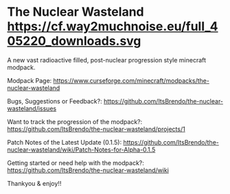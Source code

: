 # The Nuclear Wasteland https://cf.way2muchnoise.eu/full_405220_downloads.svg
A new vast radioactive filled, post-nuclear progression style minecraft modpack.

Modpack Page: https://www.curseforge.com/minecraft/modpacks/the-nuclear-wasteland

Bugs, Suggestions or Feedback?: https://github.com/ItsBrendo/the-nuclear-wasteland/issues

Want to track the progression of the modpack?: https://github.com/ItsBrendo/the-nuclear-wasteland/projects/1

Patch Notes of the Latest Update (0.1.5): https://github.com/ItsBrendo/the-nuclear-wasteland/wiki/Patch-Notes-for-Alpha-0.1.5

Getting started or need help with the modpack?: https://github.com/ItsBrendo/the-nuclear-wasteland/wiki

Thankyou & enjoy!!
